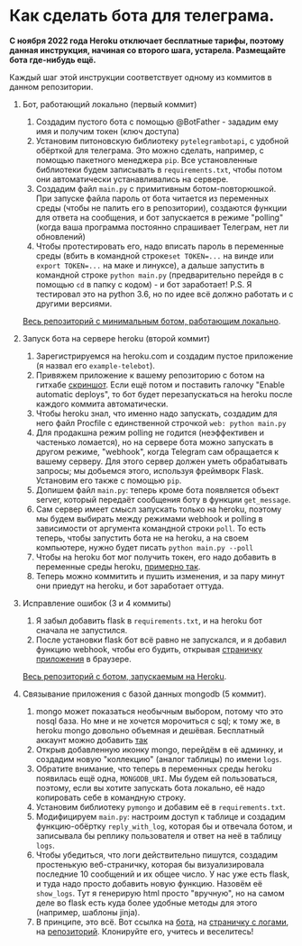 # Как сделать бота для телеграма. 

**С ноября 2022 года Heroku отключает бесплатные тарифы, поэтому данная инструкция, начиная со второго шага, устарела. Размещайте бота где-нибудь ещё.**

Каждый шаг этой инструкции соответствует одному из коммитов в данном репозитории.
1. Бот, работающий локально (первый коммит)
   1. Создадим пустого бота с помощью @BotFather - зададим ему имя и получим токен (ключ доступа)
   1. Установим питоновскую библиотеку `pytelegrambotapi`, с удобной обёрткой для телеграма. Это можно сделать, 
      например, с помощью пакетного менеджера `pip`. Все установленные библиотеки будем записывать в `requirements.txt`,
      чтобы потом они автоматически устанавливались на сервере. 
   1. Создадим файл `main.py` с примитивным ботом-повторюшкой. При запуске файла пароль от бота читается из переменных
      среды (чтобы не палить его в репозитории), создаются функции для ответа на сообщения, и бот запускается в режиме
      "polling" (когда ваша программа постоянно спрашивает Телеграм, нет ли обновлений)
   1. Чтобы протестировать его, надо вписать пароль в переменные среды (вбить в командной строке`set TOKEN=...` на винде 
      или `export TOKEN=...` на маке и линуксе), а дальше запустить в командной строке `python main.py` (предварительно
      перейдя в с помощью `cd` в папку с кодом) - и бот заработает! 
      P.S. Я тестировал это на python 3.6, но по идее всё должно работать и с другими версиями. 
   
   [Весь репозиторий с минимальным ботом, работающим локально](https://github.com/avidale/example_telebot/tree/23f31ff23331be288f8e1d49066b629a214e3691).
1. Запуск бота на сервере heroku (второй коммит)
   1. Зарегистрируемся на heroku.com и создадим пустое приложение (я назвал его `example-telebot`). 
   1. Привяжем приложение к вашему репозиторию с ботом на гитхабе [скриншот](screenshots/heroku_register.png). Если ещё
      потом и поставить галочку "Enable automatic deploys", то бот будет перезапускаться на heroku после каждого коммита
      автоматически.
   1. Чтобы heroku знал, что именно надо запускать, создадим для него файл Procfile с единственной строчкой 
      `web: python main.py`
   1. Для продакшна режим polling не годится (неэффективен и частенько ломается), но на сервере бота можно запускать в
      другом режиме, "webhook", когда Telegram сам обращается к вашему серверу. Для этого сервер должен уметь
      обрабатывать запросы; мы добьемся этого, используя фреймворк Flask. Установим его также с помощью `pip`.
   1. Допишем файл `main.py`: теперь кроме бота появляется объект server, который передаёт сообщения боту в функции
      `get_message`. 
   1. Сам сервер имеет смысл запускать только на heroku, поэтому мы будем выбирать между режимами webhook и polling
      в зависимости от аргумента командной строки `poll`. То есть теперь, чтобы запустить бота не на heroku, а на 
      своем компьютере, нужно будет писать `python main.py --poll`
   1. Чтобы на heroku бот мог получить токен, его надо добавить в переменные среды heroku, 
      [примерно так](screenshots/heroku_variables.png).
   1. Теперь можно коммитить и пушить изменения, и за пару минут они приедут на heroku, и бот заработает оттуда. 
1. Исправление ошибок (3 и 4 коммиты)
   1. Я забыл добавить flask в `requirements.txt`, и на heroku бот сначала не запустился.
   1. После установки flask бот всё равно не запускался, и я добавил функцию webhook, чтобы его будить, открывая
   [страничку приложения](https://example-telebot.herokuapp.com/) в браузере. 
   
   [Весь репозиторий с ботом, запускаемым на Heroku](https://github.com/avidale/example_telebot/tree/76c53a2acfc023ad0ae311b5fc3540c7944f5f3d).
1. Связывание приложения с базой данных mongodb (5 коммит). 
   1. mongo может показаться необычным выбором, потому что это nosql база. Но мне и не хочется морочиться с sql; к 
      тому же, в heroku mongo довольно объемная и дешёвая. Бесплатный аккаунт можно добавить 
      [так](screenshots/heroku_add_mongo.png)
   1. Открыв добавленную иконку mongo, перейдём в её админку, и создадим новую "коллекцию" (аналог таблицы) 
       по имени `logs`. 
   1. Обратите внимание, что теперь в переменных среды heroku появилась ещё одна, `MONGODB_URI`. Мы будем ей 
      пользоваться, поэтому, если вы хотите запускать бота локально, её надо копировать себе в командную строку.
   1. Установим библиотеку `pymongo` и добавим её в `requirements.txt`. 
   1. Модифицируем `main.py`: настроим доступ к таблице и создадим функцию-обёртку `reply_with_log`, которая бы 
      и отвечала ботом, и записывала бы реплику пользователя и ответ на неё в таблицу `logs`.
   1. Чтобы убедиться, что логи действительно пишутся, создадим простенькую веб-страничку, которая бы визуализировала
      последние 10 сообщений и их общее число. У нас уже есть flask, и туда надо просто добавить новую функцию.
      Назовём её `show_logs`. Тут я генерирую html просто "вручную", но на самом деле во flask есть куда более
      удобные методы для этого (например, шаблоны jinja).
   1. В принципе, это всё. Вот ссылка на [бота](https://t.me/example_telebot), 
      на [страничку с логами](https://example-telebot.herokuapp.com/show_logs), 
      на [репозиторий](https://github.com/avidale/example_telebot). Клонируйте его, учитесь и веселитесь!
